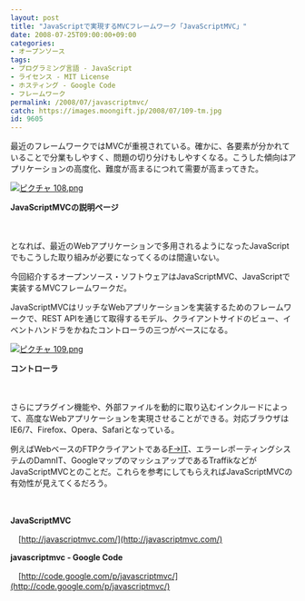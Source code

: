 ```yaml
---
layout: post
title: "JavaScriptで実現するMVCフレームワーク「JavaScriptMVC」"
date: 2008-07-25T09:00:00+09:00
categories:
- オープンソース
tags: 
- プログラミング言語 - JavaScript
- ライセンス - MIT License
- ホスティング - Google Code
- フレームワーク
permalink: /2008/07/javascriptmvc/
catch: https://images.moongift.jp/2008/07/109-tm.jpg
id: 9605
---
```

最近のフレームワークではMVCが重視されている。確かに、各要素が分かれていることで分業もしやすく、問題の切り分けもしやすくなる。こうした傾向はアプリケーションの高度化、難度が高まるにつれて需要が高まってきた。

  

[![ピクチャ 108.png](https://images.moongift.jp/2008/07/108-tm.jpg)](https://images.moongift.jp/2008/07/108.jpg)  
  
**JavaScriptMVCの説明ページ**

  

　

  

となれば、最近のWebアプリケーションで多用されるようになったJavaScriptでもこうした取り組みが必要になってくるのは間違いない。

  

今回紹介するオープンソース・ソフトウェアはJavaScriptMVC、JavaScriptで実装するMVCフレームワークだ。

  
  
<!--more-->  

JavaScriptMVCはリッチなWebアプリケーションを実装するためのフレームワークで、REST APIを通じて取得するモデル、クライアントサイドのビュー、イベントハンドラをかねたコントローラの三つがベースになる。

  

[![ピクチャ 109.png](https://images.moongift.jp/2008/07/109-tm.jpg)](https://images.moongift.jp/2008/07/109.jpg)  
  
**コントローラ**

  

　

  

さらにプラグイン機能や、外部ファイルを動的に取り込むインクルードによって、高度なWebアプリケーションを実現させることができる。対応ブラウザはIE6/7、Firefox、Opera、Safariとなっている。

  

例えばWebベースのFTPクライアントである[F-\>IT](http://www.moongift.jp/2008/03/f-it/)、エラーレポーティングシステムのDamnIT、GoogleマップのマッシュアップであるTraffikなどがJavaScriptMVCとのことだ。これらを参考にしてもらえればJavaScriptMVCの有効性が見えてくるだろう。

  

　

  

**JavaScriptMVC**  
  
　[http://javascriptmvc.com/](http://javascriptmvc.com/)

  

**javascriptmvc - Google Code**  
  
　[http://code.google.com/p/javascriptmvc/](http://code.google.com/p/javascriptmvc/)

  
